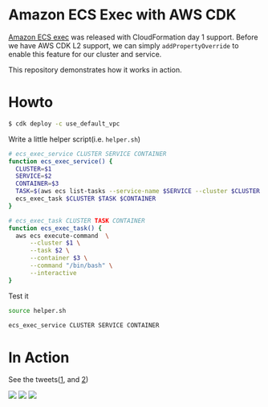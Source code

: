 # Amazon ECS Exec with AWS CDK

[Amazon ECS exec](https://aws.amazon.com/tw/blogs/containers/new-using-amazon-ecs-exec-access-your-containers-fargate-ec2/) was released with CloudFormation day 1 support. Before we have AWS CDK L2 support, we can simply `addPropertyOverride` to enable this feature for our cluster and service.

This repository demonstrates how it works in action.

# Howto

```sh
$ cdk deploy -c use_default_vpc
```

Write a little helper script(i.e. `helper.sh`)

```sh
# ecs_exec_service CLUSTER SERVICE CONTAINER
function ecs_exec_service() {
  CLUSTER=$1
  SERVICE=$2
  CONTAINER=$3
  TASK=$(aws ecs list-tasks --service-name $SERVICE --cluster $CLUSTER --query 'taskArns[0]' --output text)
  ecs_exec_task $CLUSTER $TASK $CONTAINER
}

# ecs_exec_task CLUSTER TASK CONTAINER
function ecs_exec_task() {
  aws ecs execute-command  \
      --cluster $1 \
      --task $2 \
      --container $3 \
      --command "/bin/bash" \
      --interactive
}
```

Test it

```sh
source helper.sh

ecs_exec_service CLUSTER SERVICE CONTAINER
```

# In Action

See the tweets([1](https://twitter.com/pahudnet/status/1372010072809730051), and [2](https://twitter.com/pahudnet/status/1372355258513428481))

![](https://pbs.twimg.com/media/Ewpao9fUYAAhFPU?format=jpg&name=4096x4096)
![](https://pbs.twimg.com/media/EwpbHVMU8AEms9g?format=jpg&name=4096x4096)
![](https://pbs.twimg.com/media/EwuVw4IVgAU6PoJ?format=jpg&name=4096x4096)

